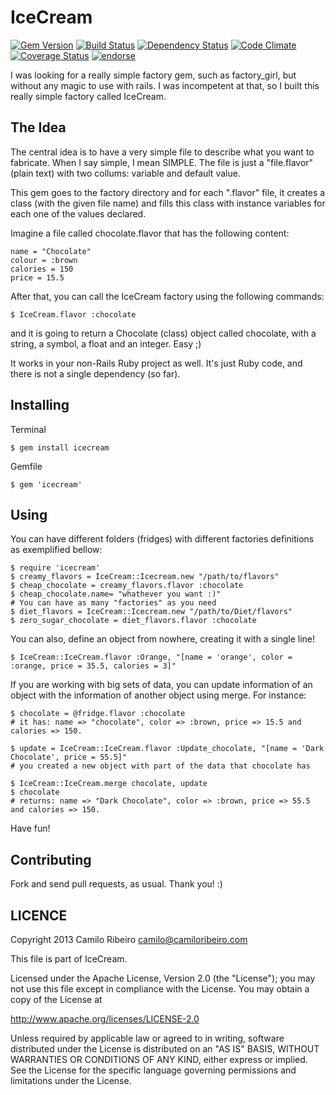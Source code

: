 IceCream
==============

[![Gem Version](https://badge.fury.io/rb/icecream.png)](http://badge.fury.io/rb/icecream)
[![Build Status](https://secure.travis-ci.org/camiloribeiro/icecream.png)](http://travis-ci.org/camiloribeiro/icecream)
[![Dependency Status](https://gemnasium.com/camiloribeiro/icecream.png)](https://gemnasium.com/camiloribeiro/icecream)
[![Code Climate](https://codeclimate.com/github/camiloribeiro/icecream.png)](https://codeclimate.com/github/camiloribeiro/icecream)
[![Coverage Status](https://coveralls.io/repos/camiloribeiro/icecream/badge.png)](https://coveralls.io/r/camiloribeiro/icecream)
[![endorse](https://api.coderwall.com/camiloribeiro/endorsecount.png)](https://coderwall.com/camiloribeiro)

I was looking for a really simple factory gem, such as factory_girl, but without any magic to use with rails. I was incompetent at that, so I built this really simple factory called IceCream.

The Idea
-------

The central idea is to have a very simple file to describe what you want to fabricate. When I say simple, I mean SIMPLE. The file is just a "file.flavor" (plain text) with two collums: variable and default value.

This gem goes to the factory directory and for each ".flavor" file, it creates a class (with the given file name) and fills this class with instance variables for each one of the values declared.

Imagine a file called chocolate.flavor that has the following content:

    name = "Chocolate"
    colour = :brown
    calories = 150
    price = 15.5

After that, you can call the IceCream factory using the following commands:
   
    $ IceCream.flavor :chocolate

and it is going to return a Chocolate (class) object called chocolate, with a string, a symbol, a float and an integer. Easy ;)

It works in your non-Rails Ruby project as well. It's just Ruby code, and there is not a single dependency (so far).

Installing
------------------

Terminal

    $ gem install icecream

Gemfile
     
    $ gem 'icecream'

Using
---------

You can have different folders (fridges) with different factories definitions as exemplified bellow:

    $ require 'icecream'
    $ creamy_flavors = IceCream::Icecream.new "/path/to/flavors"
    $ cheap_chocolate = creamy_flavors.flavor :chocolate
    $ cheap_chocolate.name= "whathever you want :)"
    # You can have as many "factories" as you need
    $ diet_flavors = IceCream::Icecream.new "/path/to/Diet/flavors"
    $ zero_sugar_chocolate = diet_flavors.flavor :chocolate

You can also, define an object from nowhere, creating it with a single line!

    $ IceCream::IceCream.flavor :Orange, "[name = 'orange', color = :orange, price = 35.5, calories = 3]"

If you are working with big sets of data, you can update information of an object with the information of another object using merge. For instance:
    
    $ chocolate = @fridge.flavor :chocolate
    # it has: name => "chocolate", color => :brown, price => 15.5 and calories => 150.
    
    $ update = IceCream::IceCream.flavor :Update_chocolate, "[name = 'Dark Chocolate', price = 55.5]"
    # you created a new object with part of the data that chocolate has

    $ IceCream::IceCream.merge chocolate, update
    $ chocolate
    # returns: name => "Dark Chocolate", color => :brown, price => 55.5 and calories => 150.

Have fun!

Contributing
--------------

Fork and send pull requests, as usual. Thank you! :)

LICENCE
-------------

Copyright 2013 Camilo Ribeiro <camilo@camiloribeiro.com>

This file is part of IceCream.

Licensed under the Apache License, Version 2.0 (the "License"); you may not use this file except in compliance with the License. You may obtain a copy of the License at

http://www.apache.org/licenses/LICENSE-2.0

Unless required by applicable law or agreed to in writing, software distributed under the License is distributed on an "AS IS" BASIS, WITHOUT WARRANTIES OR CONDITIONS OF ANY KIND, either express or implied. See the License for the specific language governing permissions and limitations under the License.
